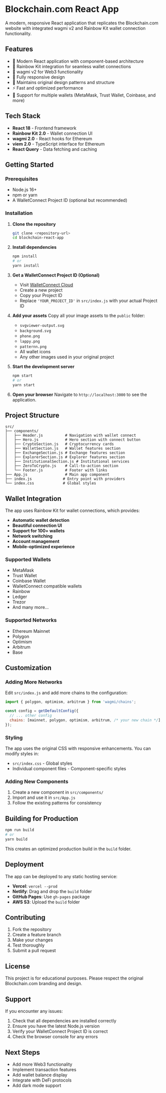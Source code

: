 # Blockchain.com React App

A modern, responsive React application that replicates the Blockchain.com website with integrated wagmi v2 and Rainbow Kit wallet connection functionality.

## Features

- 🚀 Modern React application with component-based architecture
- 💼 Rainbow Kit integration for seamless wallet connections
- 🔗 wagmi v2 for Web3 functionality
- 📱 Fully responsive design
- 🎨 Maintains original design patterns and structure
- ⚡ Fast and optimized performance
- 🔐 Support for multiple wallets (MetaMask, Trust Wallet, Coinbase, and more)

## Tech Stack

- **React 18** - Frontend framework
- **Rainbow Kit 2.0** - Wallet connection UI
- **wagmi 2.0** - React hooks for Ethereum
- **viem 2.0** - TypeScript interface for Ethereum
- **React Query** - Data fetching and caching

## Getting Started

### Prerequisites

- Node.js 16+ 
- npm or yarn
- A WalletConnect Project ID (optional but recommended)

### Installation

1. **Clone the repository**
   ```bash
   git clone <repository-url>
   cd blockchain-react-app
   ```

2. **Install dependencies**
   ```bash
   npm install
   # or
   yarn install
   ```

3. **Get a WalletConnect Project ID (Optional)**
   - Visit [WalletConnect Cloud](https://cloud.walletconnect.com/)
   - Create a new project
   - Copy your Project ID
   - Replace `'YOUR_PROJECT_ID'` in `src/index.js` with your actual Project ID

4. **Add your assets**
   Copy all your image assets to the `public` folder:
   - `svgviewer-output.svg`
   - `background.svg`
   - `phone.png`
   - `lappy.png`
   - `patternn.png`
   - All wallet icons
   - Any other images used in your original project

5. **Start the development server**
   ```bash
   npm start
   # or
   yarn start
   ```

6. **Open your browser**
   Navigate to `http://localhost:3000` to see the application.

## Project Structure

```
src/
├── components/
│   ├── Header.js          # Navigation with wallet connect
│   ├── Hero.js            # Hero section with connect button
│   ├── CryptoSection.js   # Cryptocurrency cards
│   ├── WalletSection.js   # Wallet features section
│   ├── ExchangeSection.js # Exchange features section
│   ├── ExplorerSection.js # Explorer features section
│   ├── InstitutionalSection.js # Institutional services
│   ├── ZeroToCrypto.js    # Call-to-action section
│   └── Footer.js          # Footer with links
├── App.js                 # Main app component
├── index.js              # Entry point with providers
└── index.css             # Global styles
```

## Wallet Integration

The app uses Rainbow Kit for wallet connections, which provides:

- **Automatic wallet detection**
- **Beautiful connection UI**
- **Support for 100+ wallets**
- **Network switching**
- **Account management**
- **Mobile-optimized experience**

### Supported Wallets

- MetaMask
- Trust Wallet
- Coinbase Wallet
- WalletConnect compatible wallets
- Rainbow
- Ledger
- Trezor
- And many more...

### Supported Networks

- Ethereum Mainnet
- Polygon
- Optimism
- Arbitrum
- Base

## Customization

### Adding More Networks

Edit `src/index.js` and add more chains to the configuration:

```javascript
import { polygon, optimism, arbitrum } from 'wagmi/chains';

const config = getDefaultConfig({
  // ... other config
  chains: [mainnet, polygon, optimism, arbitrum, /* your new chain */],
});
```

### Styling

The app uses the original CSS with responsive enhancements. You can modify styles in:
- `src/index.css` - Global styles
- Individual component files - Component-specific styles

### Adding New Components

1. Create a new component in `src/components/`
2. Import and use it in `src/App.js`
3. Follow the existing patterns for consistency

## Building for Production

```bash
npm run build
# or
yarn build
```

This creates an optimized production build in the `build` folder.

## Deployment

The app can be deployed to any static hosting service:

- **Vercel**: `vercel --prod`
- **Netlify**: Drag and drop the `build` folder
- **GitHub Pages**: Use `gh-pages` package
- **AWS S3**: Upload the `build` folder

## Contributing

1. Fork the repository
2. Create a feature branch
3. Make your changes
4. Test thoroughly
5. Submit a pull request

## License

This project is for educational purposes. Please respect the original Blockchain.com branding and design.

## Support

If you encounter any issues:

1. Check that all dependencies are installed correctly
2. Ensure you have the latest Node.js version
3. Verify your WalletConnect Project ID is correct
4. Check the browser console for any errors

## Next Steps

- Add more Web3 functionality
- Implement transaction features
- Add wallet balance display
- Integrate with DeFi protocols
- Add dark mode support 
